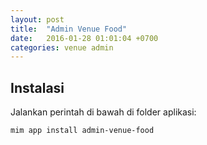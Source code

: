 ```yaml
---
layout: post
title:  "Admin Venue Food"
date:   2016-01-28 01:01:04 +0700
categories: venue admin
---
```


## Instalasi

Jalankan perintah di bawah di folder aplikasi:

```
mim app install admin-venue-food
```
